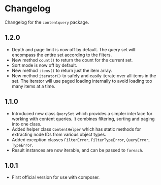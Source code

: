 # Changelog

Changelog for the `contentquery` package.

## 1.2.0
- Depth and page limit is now off by default. The query set will encompass the entire
  set according to the filters.
- New method `count()` to return the count for the current set.
- Sort mode is now off by default.
- New method `items()`  to return just the item array.
- New method `iterator()` to safely and easily iterate over all items in the set.
  The iterator will use paged loading internally to avoid loading too many items
  at a time.

## 1.1.0

- Introduced new class `QuerySet` which provides a simpler interface for working
  with content queries. It combines filtering, sorting and paging into one
  class.
- Added helper class `ContentHelper` which has static methods for extracting
  node IDs from various object types.
- Added exception classes `FilterError`, `FilterTypeError`, `QueryError`, `TypeError`.
- Result instances are now iterable, and can be passed to `foreach`.

## 1.0.1

- First official version for use with composer.
